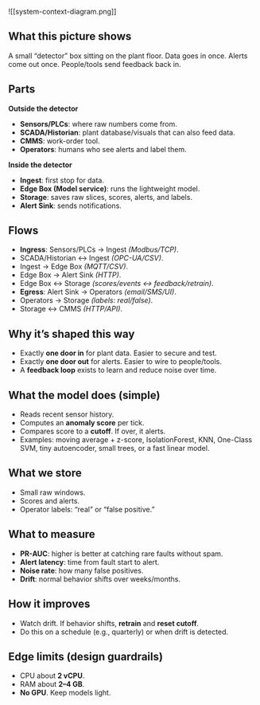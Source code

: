 ![[system-context-diagram.png]]
## What this picture shows
A small “detector” box sitting on the plant floor. Data goes in once. Alerts come out once. People/tools send feedback back in.

## Parts
**Outside the detector**
- **Sensors/PLCs**: where raw numbers come from.
- **SCADA/Historian**: plant database/visuals that can also feed data.
- **CMMS**: work-order tool.
- **Operators**: humans who see alerts and label them.

**Inside the detector**
- **Ingest**: first stop for data.
- **Edge Box (Model service)**: runs the lightweight model.
- **Storage**: saves raw slices, scores, alerts, and labels.
- **Alert Sink**: sends notifications.

## Flows 
- **Ingress**: Sensors/PLCs → Ingest *(Modbus/TCP)*.
- SCADA/Historian ↔ Ingest *(OPC-UA/CSV)*.
- Ingest → Edge Box *(MQTT/CSV)*.
- Edge Box → Alert Sink *(HTTP)*.
- Edge Box ↔ Storage *(scores/events ↔ feedback/retrain)*.
- **Egress**: Alert Sink → Operators *(email/SMS/UI)*.
- Operators → Storage *(labels: real/false)*.
- Storage ↔ CMMS *(HTTP/API)*.

## Why it’s shaped this way
- Exactly **one door in** for plant data. Easier to secure and test.
- Exactly **one door out** for alerts. Easier to wire to people/tools.
- A **feedback loop** exists to learn and reduce noise over time.

## What the model does (simple)
- Reads recent sensor history.
- Computes an **anomaly score** per tick.
- Compares score to a **cutoff**. If over, it alerts.
- Examples: moving average + z-score, IsolationForest, KNN, One-Class SVM, tiny autoencoder, small trees, or a fast linear model.

## What we store
- Small raw windows.
- Scores and alerts.
- Operator labels: “real” or “false positive.”

## What to measure
- **PR-AUC**: higher is better at catching rare faults without spam.
- **Alert latency**: time from fault start to alert.
- **Noise rate**: how many false positives.
- **Drift**: normal behavior shifts over weeks/months.

## How it improves
- Watch drift. If behavior shifts, **retrain** and **reset cutoff**.
- Do this on a schedule (e.g., quarterly) or when drift is detected.

## Edge limits (design guardrails)
- CPU about **2 vCPU**.
- RAM about **2–4 GB**.
- **No GPU**. Keep models light.




